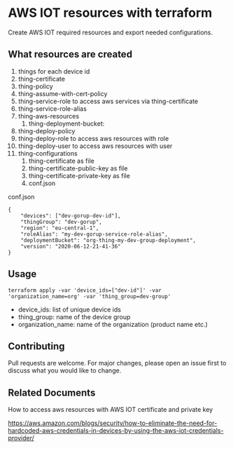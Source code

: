 # AWS IOT resources with terraform

Create AWS IOT required resources and export needed configurations.

## What resources are created

1. things for each device id
2. thing-certificate
3. thing-policy
4. thing-assume-with-cert-policy
5. thing-service-role to access aws services via thing-certificate
6. thing-service-role-alias
7. thing-aws-resources
    1. thing-deployment-bucket: 
8. thing-deploy-policy
9. thing-deploy-role to access aws resources with role
10. thing-deploy-user to access aws resources with user
11. thing-configurations
    1. thing-certificate as file
    2. thing-certificate-public-key as file
    3. thing-certificate-private-key as file
    4. conf.json

conf.json
```
{
    "devices": ["dev-gorup-dev-id"],
    "thingGroup": "dev-gorup",
    "region": "eu-central-1",
    "roleAlias": "my-dev-gorup-service-role-alias",
    "deploymentBucket": "org-thing-my-dev-group-deployment",
    "version": "2020-06-12-21-41-36"
}
```

## Usage

```
terraform apply -var 'device_ids=["dev-id"]' -var 'organization_name=org' -var 'thing_group=dev-group'
```

* device_ids: list of unique device ids
* thing_group: name of the device group
* organization_name: name of the organization (product name etc.)

## Contributing
Pull requests are welcome. For major changes, please open an issue first to discuss what you would like to change.

## Related Documents
How to access aws resources with AWS IOT certificate and private key

https://aws.amazon.com/blogs/security/how-to-eliminate-the-need-for-hardcoded-aws-credentials-in-devices-by-using-the-aws-iot-credentials-provider/